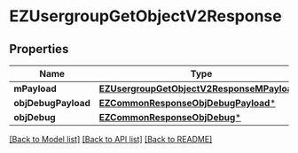 # EZUsergroupGetObjectV2Response

## Properties
Name | Type | Description | Notes
------------ | ------------- | ------------- | -------------
**mPayload** | [**EZUsergroupGetObjectV2ResponseMPayload***](EZUsergroupGetObjectV2ResponseMPayload.md) |  | 
**objDebugPayload** | [**EZCommonResponseObjDebugPayload***](EZCommonResponseObjDebugPayload.md) |  | [optional] 
**objDebug** | [**EZCommonResponseObjDebug***](EZCommonResponseObjDebug.md) |  | [optional] 

[[Back to Model list]](../README.md#documentation-for-models) [[Back to API list]](../README.md#documentation-for-api-endpoints) [[Back to README]](../README.md)


